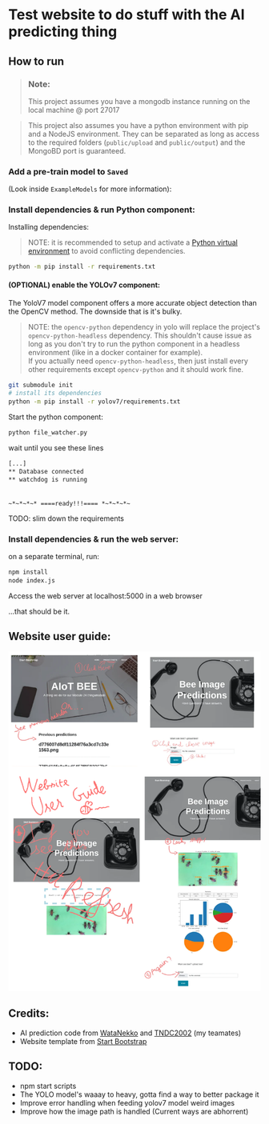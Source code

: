 # Test website to do stuff with the AI predicting thing

## How to run

> ### Note:
> This project assumes you have a mongodb instance running on the local machine @ port 27017

> This project also assumes you have a python environment with pip and a NodeJS environment. They can be separated as long as access to the required folders (`public/upload` and `public/output`) and the MongoBD port is guaranteed.

### Add a pre-train model to `Saved`

(Look inside `ExampleModels` for more information):

### Install dependencies & run Python component:
Installing dependencies:
> NOTE: it is recommended to setup and activate a [Python virtual environment](https://realpython.com/python-virtual-environments-a-primer/) to avoid conflicting dependencies.
```bash
python -m pip install -r requirements.txt 
```

#### (OPTIONAL) enable the YOLOv7 component:
The YoloV7 model component offers a more accurate object detection than the OpenCV method. The downside that is it's bulky.
>NOTE: the `opencv-python` dependency in yolo will replace the project's `opencv-python-headless` dependency. This shouldn't cause issue as long as you don't try to run the python component in a headless environment (like in a docker container for example). <br>
> If you actually need `opencv-python-headless`, then just install every other requirements except `opencv-python` and it should work fine.

```bash
git submodule init
# install its dependencies
python -m pip install -r yolov7/requirements.txt 
```

Start the python component:
```bash
python file_watcher.py
```


wait until you see these lines

```
[...]
** Database connected
** watchdog is running


~*~*~*~* ====ready!!!==== *~*~*~*~

```
TODO: slim down the requirements


### Install dependencies & run the web server:
on a separate terminal, run:
```bash
npm install
node index.js 
```
Access the web server at localhost:5000 in a web browser

...that should be it.

## Website user guide:
![howto.webp](./public/assets/img/howto.webp "User guide")

## Credits:
* AI prediction code from [WataNekko](https://github.com/WataNekko) and [TNDC2002](https://github.com/TNDC2002) (my teamates)
* Website template from [Start Bootstrap](https://startbootstrap.com/theme/clean-blog)


## TODO: 
* npm start scripts
* The YOLO model's waaay to heavy, gotta find a way to better package it
* Improve error handling when feeding yolov7 model weird images
* Improve how the image path is handled (Current ways are abhorrent)
